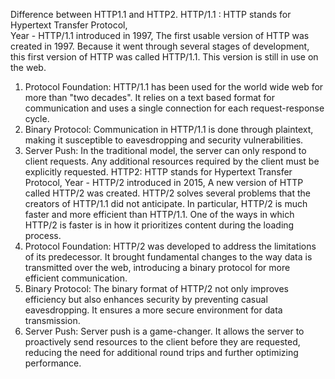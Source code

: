 Difference between HTTP1.1 and HTTP2.
HTTP/1.1 :
HTTP stands for Hypertext Transfer Protocol,   
Year - HTTP/1.1 introduced in 1997,
The first usable version of HTTP was created in 1997. Because it went through several stages of development, this first version of HTTP was called HTTP/1.1. This version is still in use on the web.
1. Protocol Foundation:
HTTP/1.1 has been used for the  world wide web for more than "two decades".
It relies on a text based format for communication and uses a single connection for each request-response cycle.
2. Binary Protocol:
Communication in HTTP/1.1 is done through plaintext, making it susceptible to eavesdropping and security vulnerabilities.
3. Server Push:
In the traditional model, the server can only respond to client requests. Any additional resources required by the client must be explicitly requested.
HTTP2:
HTTP stands for Hypertext Transfer Protocol,
Year - HTTP/2 introduced in 2015,
A new version of HTTP called HTTP/2 was created. HTTP/2 solves several problems that the creators of HTTP/1.1 did not anticipate. In particular, HTTP/2 is much faster and more efficient than HTTP/1.1. One of the ways in which HTTP/2 is faster is in how it prioritizes content during the loading process.
1. Protocol Foundation:
HTTP/2 was developed to address the limitations of its predecessor. It brought fundamental changes to the way data is transmitted over the web, introducing a binary protocol for more efficient communication.
2. Binary Protocol:
The binary format of HTTP/2 not only improves efficiency but also enhances security by preventing casual eavesdropping. It ensures a more secure environment for data transmission.
3. Server Push:
Server push is a game-changer. It allows the server to proactively send resources to the client before they are requested, reducing the need for additional round trips and further optimizing performance.